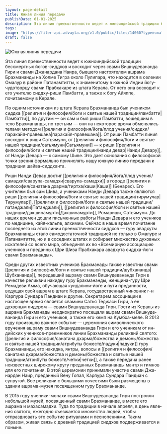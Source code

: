 ```yaml
---
layout: page-detail
title: Южная линия передачи
publishDate: 01-01-2025
description: Эта линия преемственности ведет к южноин­дийской традиции бессмертных йогов-сид­дхов и восходит через свами Вишнудевананда Гири и свами Джанардана Наира, бывшего настоя­телем ашрама Брахмананды на Холме Тигра около Пулипара, что находится в селении Омалур в районе Патанамтитты, к знаменитому в южной Индии йогу-чудотворцу свами Прабхакаре из штата Керала. От него она восходит к его учителю сиддху-риши Пам­батти, а также к богу Айяппе, почитаемому в Керале.
tags: 
image: "https://filer-api.advayta.org/v1.0/public/files/14060?type=small"
draft: false
---
```


![Южная линия передачи](https://filer-api.advayta.org/v1.0/public/files/14060?type=medium "Южная линия передачи") 

 Эта линия преемственности ведет к южноин­дийской традиции бессмертных йогов-сид­дхов и восходит через свами Вишнудевананда Гири и свами Джанардана Наира, бывшего настоя­телем ашрама Брахмананды на Холме Тигра около Пулипара, что находится в селении Омалур в районе Патанамтитты, к знаменитому в южной Индии йогу-чудотворцу свами Прабхакаре из штата Керала. От него она восходит к его учителю сиддху-риши Пам­батти, а также к богу Айяппе, почитаемому в Керале.

 По одним источникам из штата Керала Брахма­нанда был учеником сиддха [[религия и философия/боги и святые нашей традиции/памбатти|Памбатти]], по другим — он сам и был риши Памбатти, вошедшим в тело Брахмананды, по третьим — они на некоторое время обменялись телами методом [[религия и философия/йога/плод учения/сиддхи/паракайя-правешана|паракайя-правешана]]. От риши Памбатти линия восходит к риши Сатьяму­ни, от [[религия и философия/боги и святые нашей традиции/сатьямуни|Сатьямуни]] — к риши [[религия и философия/боги и святые нашей традиции/нанди девар|Нанди Девару]], от Нанди Девара — к самому Шиве. Это дает основания с фило­софской точки зрения формально причислять нашу южную линию передачи к традиции шайва-сид­дханта.

 Риши Нанди Девар достиг [[религия и философия/йога/плод учения/самадхи/сварупа-самадхи|сварупа-самадхи]] в го­роде [[религия и философия/санатана дхарма/тиртха/каши|Каши]] (Бенарес). Его учителем был сам Шива, а учениками Нанди Девара также являются риши [[религия и философия/боги и святые нашей традиции/тирумулар|Тирумулар]], [[религия и философия/боги и святые нашей традиции/патанджали|Патанджали]], [[религия и философия/боги и святые нашей традиции/дакшинамурти|Дакшинамурти]], Ромари­ши, Сатьямуни. До наших времен дошли письменные работы Нанди Девара и его учеников по медицине, кайя-кальпе, алхимии. Сейчас в наше время почи­тание последнего из этой линии преемственно­сти сиддхов — гуру авадхуты Брахмананды стало самодостаточной традицией не только в Омалуре и Патанамтитте, но и в соседних штатах и собира­ет множество духовных искателей со всего мира, объединяя их во «Всемирную ассоциацию учеников и преданных Шри Шива Прабхакара авадхута сид­дха-йоги свами Брахмананды».

 Среди других известных учеников Брахманады также известны свами [[религия и философия/боги и святые нашей традиции/шубхананда|Шубхананда]], передавший ашраму свами Вишнудевананда Гири в качестве реликвии накидку гуру Брахмананды, женщина-гуру Шри Ремадеви Амма, обучающая кундалини-йоге и пути преданности, ведущая свой ашрам в шта­те Керала, государственный чиновник г-н Карпура Сундара Пандиан и другие. Секретарем ассоциации в настоящее время является свамини Сатья Теджа­си Гири, а ее духовным лидером — свами Вишнудева­нанда Гири. Гости из Кералы из ашрама Брахманады неоднократно посещали ашрам свами Вишнуде­вананда Гири и его учеников, а также его кемп на Кумбха-меле. В 2013 году произошло важное собы­тие — церемония символического вручения ашраму свами Вишнудевананда Гири и его ученикам от ин­дийских учеников-преемников линии Брахмананды реликвий святого: [[религия и философия/санатана дхарма/божества и демоны/божества и святые нашей традиции/атрибуты божеств/падуки|падуки]] гуру Брахмананды, его накидка, янтры, волосы и [[религия и философия/санатана дхарма/божества и демоны/божества и святые нашей традиции/атрибуты божеств/четки|четки]], а также переда­ча ранее неизвестных широкому кругу преданных Брахмананды мантр и гимнов для его почитания. В этой церемонии принимали участие свами Джа­нардан Наир, преданный Вену Гопал, Карпура Сун­дара Пандиан с супругой. Все реликвии с большими почестями были размещены в здании ашрама-музея посвященном гуру Брахмананде.

 В 2015 году ученики-монахи свами Вишнудеванан­да Гири построили небольшой музей, посвященный свами Брахмананде, в месте его ашрама и махасамад­хи. Туда по традиции в начале апреля, в день явле­ния святого, ежегодно съезжается множество людей, чтобы отпраздновать это событие ритуалами и пес­нопениями. Таким образом, живая связь с древней традицией сиддхов поддерживается и поныне.
  
  
